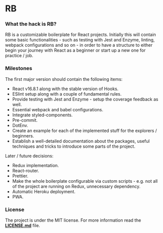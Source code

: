 # RB

### What the hack is RB?

RB is a customizable boilerplate for React projects. Initially this will contain some basic functionalities - such as testing with Jest and Enzyme, linting, webpack configurations and so on - in order to have a structure to either begin your journey with React as a beginner or start up a new one for practice / job.

### Milestones

The first major version should contain the following items:
- React v16.8.1 along with the stable version of Hooks.
- ESlint setup along with a couple of fundamental rules.
- Provide testing with Jest and Enzyme - setup the coverage feedback as well.
- Essential webpack and babel configurations.
- Integrate styled-components.
- Pre-commit.
- DotEnv.
- Create an example for each of the implemented stuff for the explorers / beginners.
- Establish a well-detailed documentation about the packages, useful techniques and tricks to introduce some parts of the project.

Later / future decisions:
- Redux implementation.
- React-router.
- Prettier.
- Make the whole boilerplate configurable via custom scripts - e.g. not all of the project are running on Redux, unnecessary dependency.
- Automatic Heroku deployment.
- PWA.

### License

The project is under the MIT license. For more information read the [**LICENSE.md**](./LICENSE.md) file.
